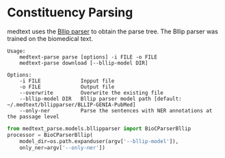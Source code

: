 # Constituency Parsing

medtext uses the [Bllip parser](https://github.com/BLLIP/bllip-parser)
to obtain the parse tree. The Bllip parser was trained on the biomedical text.

```shell
Usage:
    medtext-parse parse [options] -i FILE -o FILE
    medtext-parse download [--bllip-model DIR]

Options:
    -i FILE             Inpput file
    -o FILE             Output file
    --overwrite         Overwrite the existing file
    --bllip-model DIR   Bllip parser model path [default: ~/.medtext/bllipparser/BLLIP-GENIA-PubMed]
    --only-ner          Parse the sentences with NER annotations at the passage level
```

```python
from medtext_parse.models.bllipparser import BioCParserBllip
processor = BioCParserBllip(
    model_dir=os.path.expanduser(argv['--bllip-model']),
    only_ner=argv['--only-ner'])
```